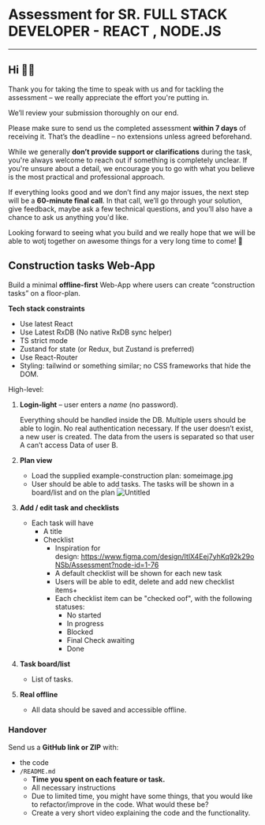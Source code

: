 # Assessment for SR. FULL STACK DEVELOPER - REACT , NODE.JS

---

## Hi 👋😊

Thank you for taking the time to speak with us and for tackling the assessment – we really appreciate the effort you're putting in.

We’ll review your submission thoroughly on our end.

Please make sure to send us the completed assessment **within 7 days** of receiving it. That’s the deadline – no extensions unless agreed beforehand.

While we generally **don’t provide support or clarifications** during the task, you're always welcome to reach out if something is completely unclear. If you're unsure about a detail, we encourage you to go with what you believe is the most practical and professional approach.

If everything looks good and we don’t find any major issues, the next step will be a **60-minute final call**. In that call, we’ll go through your solution, give feedback, maybe ask a few technical questions, and you’ll also have a chance to ask us anything you'd like.

Looking forward to seeing what you build and we really hope that we will be able to wotj together on awesome things for a very long time to come! 🚀

## Construction tasks Web-App

Build a minimal **offline-first** Web-App where users can create “construction tasks” on a floor-plan.

**Tech stack constraints**

- Use latest React
- Use Latest RxDB (No native RxDB sync helper)
- TS strict mode
- Zustand for state (or Redux, but Zustand is preferred)
- Use React-Router
- Styling: tailwind or something similar; no CSS frameworks that hide the DOM.

High-level:

1. **Login-light** – user enters a _name_ (no password).

   Everything should be handled inside the DB. Multiple users should be able to login. No real authentication necessary. If the user doesn’t exist, a new user is created. The data from the users is separated so that user A can’t access Data of user B.

2. **Plan view**
   - Load the supplied example-construction plan:
     someimage.jpg
   - User should be able to add tasks. The tasks will be shown in a board/list and on the plan
     ![Untitled](https://prod-files-secure.s3.us-west-2.amazonaws.com/c0e5ea69-8984-447d-993c-ea3e88115d43/1ef40e80-935b-43e6-adfb-77d905bf3f8e/Untitled.png)
3. **Add / edit task and checklists**
   - Each task will have
     - A title
     - Checklist
       - Inspiration for design: https://www.figma.com/design/ItlX4Eej7yhKq92k29oNSb/Assessment?node-id=1-76
       - A default checklist will be shown for each new task
       - Users will be able to edit, delete and add new checklist items+
       - Each checklist item can be "checked oof", with the following statuses:
         - No started
         - In progress
         - Blocked
         - Final Check awaiting
         - Done
4. **Task board/list**
   - List of tasks.
5. **Real offline**
   - All data should be saved and accessible offline.

### Handover

Send us a **GitHub link or ZIP** with:

- the code
- `/README.md`
  - **Time you spent on each feature or task.**
  - All necessary instructions
  - Due to limited time, you might have some things, that you would like to refactor/improve in the code. What would these be?
  - Create a very short video explaining the code and the functionality.
